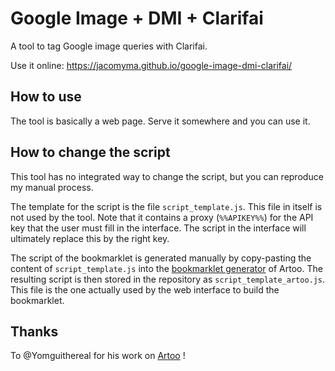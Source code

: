 # Google Image + DMI + Clarifai
A tool to tag Google image queries with Clarifai.

Use it online: https://jacomyma.github.io/google-image-dmi-clarifai/

## How to use
The tool is basically a web page. Serve it somewhere and you can use it.

## How to change the script
This tool has no integrated way to change the script, but you can reproduce my manual process.

The template for the script is the file ```script_template.js```. This file in itself is not used by the tool. Note that it contains a proxy (```%%APIKEY%%```) for the API key that the user must fill in the interface. The script in the interface will ultimately replace this by the right key.

The script of the bookmarklet is generated manually by copy-pasting the content of ```script_template.js``` into the <a href="https://medialab.github.io/artoo/generator/">bookmarklet generator</a> of Artoo. The resulting script is then stored in the repository as ```script_template_artoo.js```. This file is the one actually used by the web interface to build the bookmarklet.

## Thanks
To @Yomguithereal for his work on <a href="https://medialab.github.io/artoo/">Artoo</a> !
